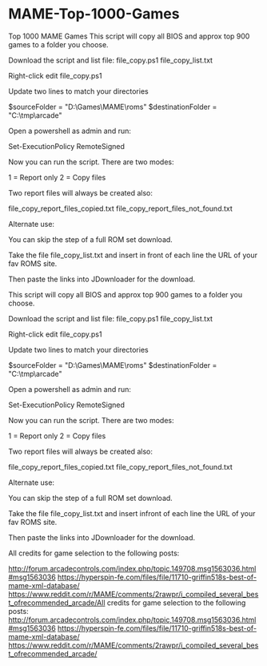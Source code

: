 # MAME-Top-1000-Games
Top 1000 MAME Games
This script will copy all BIOS and approx top 900 games to a folder you choose.

Download the script and list file:
file_copy.ps1
file_copy_list.txt

Right-click edit file_copy.ps1

Update two lines to match your directories

$sourceFolder = "D:\Games\MAME\roms"
$destinationFolder = "C:\tmp\arcade"

Open a powershell as admin and run:

Set-ExecutionPolicy RemoteSigned

Now you can run the script.  There are two modes:

1 = Report only
2 = Copy files

Two report files will always be created also:

file_copy_report_files_copied.txt
file_copy_report_files_not_found.txt

Alternate use:

You can skip the step of a full ROM set download.

Take the file file_copy_list.txt and insert in front of each line the URL of your fav ROMS site.

Then paste the links into JDownloader for the download.



This script will copy all BIOS and approx top 900 games to a folder you choose.

Download the script and list file:
file_copy.ps1
file_copy_list.txt

Right-click edit file_copy.ps1

Update two lines to match your directories

$sourceFolder = "D:\Games\MAME\roms"
$destinationFolder = "C:\tmp\arcade"

Open a powershell as admin and run:

Set-ExecutionPolicy RemoteSigned

Now you can run the script.  There are two modes:

1 = Report only
2 = Copy files

Two report files will always be created also:

file_copy_report_files_copied.txt
file_copy_report_files_not_found.txt

Alternate use:

You can skip the step of a full ROM set download.

Take the file file_copy_list.txt and insert infront of each line the URL of your fav ROMS site.

Then paste the links into JDownloader for the download.

All credits for game selection to the following posts:

http://forum.arcadecontrols.com/index.php/topic,149708.msg1563036.html#msg1563036
https://hyperspin-fe.com/files/file/11710-griffin518s-best-of-mame-xml-database/
https://www.reddit.com/r/MAME/comments/2rawpr/i_compiled_several_best_ofrecommended_arcade/All credits for game selection to the following posts:
http://forum.arcadecontrols.com/index.php/topic,149708.msg1563036.html#msg1563036
https://hyperspin-fe.com/files/file/11710-griffin518s-best-of-mame-xml-database/
https://www.reddit.com/r/MAME/comments/2rawpr/i_compiled_several_best_ofrecommended_arcade/


